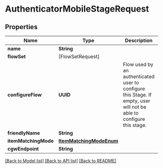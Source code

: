 # AuthenticatorMobileStageRequest

## Properties
Name | Type | Description | Notes
------------ | ------------- | ------------- | -------------
**name** | **String** |  | 
**flowSet** | [FlowSetRequest] |  | [optional] 
**configureFlow** | **UUID** | Flow used by an authenticated user to configure this Stage. If empty, user will not be able to configure this stage. | [optional] 
**friendlyName** | **String** |  | [optional] 
**itemMatchingMode** | [**ItemMatchingModeEnum**](ItemMatchingModeEnum.md) |  | [optional] 
**cgwEndpoint** | **String** |  | 

[[Back to Model list]](../README.md#documentation-for-models) [[Back to API list]](../README.md#documentation-for-api-endpoints) [[Back to README]](../README.md)



